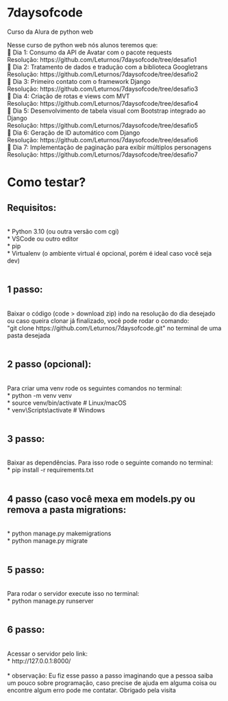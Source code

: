 # 7daysofcode
Curso da Alura de python web
<p>
  Nesse curso de python web nós alunos teremos que: <br>
  🔹 Dia 1: Consumo da API de Avatar com o pacote requests <br>
      Resolução: https://github.com/Leturnos/7daysofcode/tree/desafio1 <br>
  🔹 Dia 2: Tratamento de dados e tradução com a biblioteca Googletrans <br>
      Resolução: https://github.com/Leturnos/7daysofcode/tree/desafio2 <br>
  🔹 Dia 3: Primeiro contato com o framework Django <br>
      Resolução: https://github.com/Leturnos/7daysofcode/tree/desafio3 <br>
  🔹 Dia 4: Criação de rotas e views com MVT <br>
      Resolução: https://github.com/Leturnos/7daysofcode/tree/desafio4 <br>
  🔹 Dia 5: Desenvolvimento de tabela visual com Bootstrap integrado ao Django <br>
      Resolução: https://github.com/Leturnos/7daysofcode/tree/desafio5 <br>
  🔹 Dia 6: Geração de ID automático com Django <br>
      Resolução: https://github.com/Leturnos/7daysofcode/tree/desafio6 <br>
  🔹 Dia 7: Implementação de paginação para exibir múltiplos personagens <br>
      Resolução: https://github.com/Leturnos/7daysofcode/tree/desafio7 <br>
</p>
<div>
  <h1>Como testar?</h1>
  <p>
    <h2>Requisitos:</h2> <br>
      * Python 3.10 (ou outra versão com cgi) <br>
      * VSCode ou outro editor <br>
      * pip <br>
      * Virtualenv (o ambiente virtual é opcional, porém é ideal caso você seja dev) <br><br>
    <h2>1 passo:</h2> <br>
      Baixar o código (code > download zip) indo na resolução do dia desejado ou caso queira clonar já finalizado, você pode rodar o comando: <br>
      "git clone https://github.com/Leturnos/7daysofcode.git" no terminal de uma pasta desejada <br><br>
    <h2>2 passo (opcional):</h2><br>
      Para criar uma venv rode os seguintes comandos no terminal: <br>
      * python -m venv venv <br>
      * source venv/bin/activate  # Linux/macOS <br>
      * venv\Scripts\activate     # Windows <br><br>
    <h2>3 passo:</h2> <br>
      Baixar as dependências. Para isso rode o seguinte comando no terminal: <br>
      * pip install -r requirements.txt <br><br>
    <h2>4 passo (caso você mexa em models.py ou remova a pasta migrations: </h2><br>
      * python manage.py makemigrations <br>
      * python manage.py migrate <br><br>
    <h2>5 passo: </h2><br>
      Para rodar o servidor execute isso no terminal: <br>
      * python manage.py runserver <br><br>
    <h2>6 passo:</h2><br>
      Acessar o servidor pelo link: <br>
      * http://127.0.0.1:8000/ <br><br>
    * observação: Eu fiz esse passo a passo imaginando que a pessoa saiba um pouco sobre programação, caso precise de ajuda em alguma coisa ou encontre algum erro pode me contatar. Obrigado pela visita
  </p>
</div>


